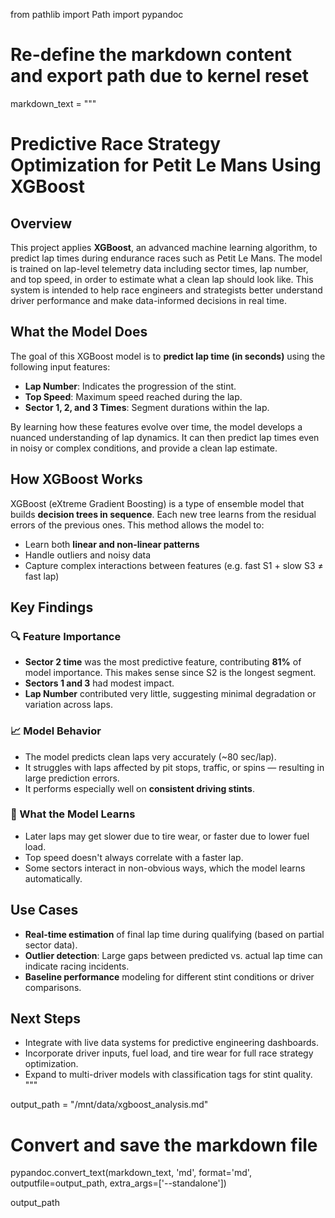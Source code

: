 from pathlib import Path
import pypandoc

# Re-define the markdown content and export path due to kernel reset
markdown_text = """
# Predictive Race Strategy Optimization for Petit Le Mans Using XGBoost

## Overview

This project applies **XGBoost**, an advanced machine learning algorithm, to predict lap times during endurance races such as Petit Le Mans. The model is trained on lap-level telemetry data including sector times, lap number, and top speed, in order to estimate what a clean lap should look like. This system is intended to help race engineers and strategists better understand driver performance and make data-informed decisions in real time.

## What the Model Does

The goal of this XGBoost model is to **predict lap time (in seconds)** using the following input features:

- **Lap Number**: Indicates the progression of the stint.
- **Top Speed**: Maximum speed reached during the lap.
- **Sector 1, 2, and 3 Times**: Segment durations within the lap.

By learning how these features evolve over time, the model develops a nuanced understanding of lap dynamics. It can then predict lap times even in noisy or complex conditions, and provide a clean lap estimate.

## How XGBoost Works

XGBoost (eXtreme Gradient Boosting) is a type of ensemble model that builds **decision trees in sequence**. Each new tree learns from the residual errors of the previous ones. This method allows the model to:

- Learn both **linear and non-linear patterns**
- Handle outliers and noisy data
- Capture complex interactions between features (e.g. fast S1 + slow S3 ≠ fast lap)

## Key Findings

### 🔍 Feature Importance

- **Sector 2 time** was the most predictive feature, contributing **81%** of model importance. This makes sense since S2 is the longest segment.
- **Sectors 1 and 3** had modest impact.
- **Lap Number** contributed very little, suggesting minimal degradation or variation across laps.

### 📈 Model Behavior

- The model predicts clean laps very accurately (~80 sec/lap).
- It struggles with laps affected by pit stops, traffic, or spins — resulting in large prediction errors.
- It performs especially well on **consistent driving stints**.

### 🧠 What the Model Learns

- Later laps may get slower due to tire wear, or faster due to lower fuel load.
- Top speed doesn't always correlate with a faster lap.
- Some sectors interact in non-obvious ways, which the model learns automatically.

## Use Cases

- **Real-time estimation** of final lap time during qualifying (based on partial sector data).
- **Outlier detection**: Large gaps between predicted vs. actual lap time can indicate racing incidents.
- **Baseline performance** modeling for different stint conditions or driver comparisons.

## Next Steps

- Integrate with live data systems for predictive engineering dashboards.
- Incorporate driver inputs, fuel load, and tire wear for full race strategy optimization.
- Expand to multi-driver models with classification tags for stint quality.
"""

output_path = "/mnt/data/xgboost_analysis.md"

# Convert and save the markdown file
pypandoc.convert_text(markdown_text, 'md', format='md', outputfile=output_path, extra_args=['--standalone'])

output_path
